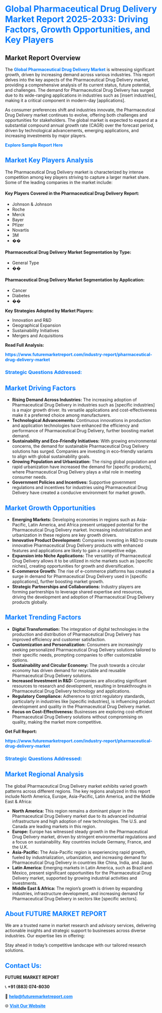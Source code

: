 <h1 style="color: #007BFF;">Global Pharmaceutical Drug Delivery Market Report 2025-2033: Driving Factors, Growth Opportunities, and Key Players</h1>

<section id="overview">
<h2>Market Report Overview</h2>
<p>The <a href="https://www.futuremarketreport.com/industry-report/pharmaceutical-drug-delivery-market" style="color: #007BFF; text-decoration: none;"><strong>Global Pharmaceutical Drug Delivery Market</strong></a> is witnessing significant growth, driven by increasing demand across various industries. This report delves into the key aspects of the Pharmaceutical Drug Delivery market, providing a comprehensive analysis of its current status, future potential, and challenges. The demand for Pharmaceutical Drug Delivery has surged due to its wide-ranging applications in industries such as [insert industries], making it a critical component in modern-day [applications].</p>
<p>As consumer preferences shift and industries innovate, the Pharmaceutical Drug Delivery market continues to evolve, offering both challenges and opportunities for stakeholders. The global market is expected to expand at a substantial compound annual growth rate (CAGR) over the forecast period, driven by technological advancements, emerging applications, and increasing investments by major players.</p>
</section>

<section id="overview">
<p><a href="https://www.futuremarketreport.com/request-sample/reportId=113575" style="color: #007BFF; text-decoration: none;"><strong>Explore Sample Report Here</strong></a></p>
</section>

<section id="key-players">
<h2 style="color: #007BFF;">Market Key Players Analysis</h2>
<p>The Pharmaceutical Drug Delivery market is characterized by intense competition among key players striving to capture a larger market share. Some of the leading companies in the market include:</p>
<h4>Key Players Covered in the Pharmaceutical Drug Delivery Report:</h4>
<ul><li>Johnson &amp; Johnson</li><li>Roche</li><li>Merck</li><li>Bayer</li><li>Pfizer</li><li>Novartis</li><li>3M</li><li>��</li></ul>
<h4>Pharmaceutical Drug Delivery Market Segmentation by Type:</h4>
<ul><li>General Type</li><li>��</li></ul>

<h4>Pharmaceutical Drug Delivery Market Segmentation by Application:</h4>
<ul><li>Cancer</li><li>Diabetes</li><li>��</li></ul>
<p><strong>Key Strategies Adopted by Market Players:</strong></p>
<ul>
<li>Innovation and R&D</li>
<li>Geographical Expansion</li>
<li>Sustainability Initiatives</li>
<li>Mergers and Acquisitions</li>
</ul>
</section>

<section>
<p><strong>Read Full Analysis: </strong></p><a href="https://www.futuremarketreport.com/industry-report/pharmaceutical-drug-delivery-market" style="color: #007BFF; text-decoration: none;"><strong>https://www.futuremarketreport.com/industry-report/pharmaceutical-drug-delivery-market</strong></a>
<h3 style="color: #007BFF;">Strategic Questions Addressed:</h3>
</section>

<section id="driving-factors">
<h2 style="color: #007BFF;">Market Driving Factors</h2>
<ul>
<li><strong>Rising Demand Across Industries:</strong> The increasing adoption of Pharmaceutical Drug Delivery in industries such as [specific industries] is a major growth driver. Its versatile applications and cost-effectiveness make it a preferred choice among manufacturers.</li>
<li><strong>Technological Advancements:</strong> Continuous innovations in production and application technologies have enhanced the efficiency and performance of Pharmaceutical Drug Delivery, further boosting market demand.</li>
<li><strong>Sustainability and Eco-Friendly Initiatives:</strong> With growing environmental concerns, the demand for sustainable Pharmaceutical Drug Delivery solutions has surged. Companies are investing in eco-friendly variants to align with global sustainability goals.</li>
<li><strong>Growing Population and Urbanization:</strong> The rising global population and rapid urbanization have increased the demand for [specific products], where Pharmaceutical Drug Delivery plays a vital role in meeting consumer needs.</li>
<li><strong>Government Policies and Incentives:</strong> Supportive government regulations and incentives for industries using Pharmaceutical Drug Delivery have created a conducive environment for market growth.</li>
</ul>
</section>

<section id="growth-opportunities">
<h2 style="color: #007BFF;">Market Growth Opportunities</h2>
<ul>
<li><strong>Emerging Markets:</strong> Developing economies in regions such as Asia-Pacific, Latin America, and Africa present untapped potential for the Pharmaceutical Drug Delivery market. Increasing industrialization and urbanization in these regions are key growth drivers.</li>
<li><strong>Innovative Product Development:</strong> Companies investing in R&D to create innovative Pharmaceutical Drug Delivery products with enhanced features and applications are likely to gain a competitive edge.</li>
<li><strong>Expansion into Niche Applications:</strong> The versatility of Pharmaceutical Drug Delivery allows it to be utilized in niche markets such as [specific niches], creating opportunities for growth and diversification.</li>
<li><strong>E-commerce Growth:</strong> The rise of e-commerce platforms has created a surge in demand for Pharmaceutical Drug Delivery used in [specific applications], further boosting market growth.</li>
<li><strong>Strategic Partnerships and Collaborations:</strong> Industry players are forming partnerships to leverage shared expertise and resources, driving the development and adoption of Pharmaceutical Drug Delivery products globally.</li>
</ul>
</section>

<section id="trending-factors">
<h2 style="color: #007BFF;">Market Trending Factors</h2>
<ul>
<li><strong>Digital Transformation:</strong> The integration of digital technologies in the production and distribution of Pharmaceutical Drug Delivery has improved efficiency and customer satisfaction.</li>
<li><strong>Customization and Personalization:</strong> Consumers are increasingly seeking personalized Pharmaceutical Drug Delivery solutions tailored to their specific needs, prompting companies to offer customizable options.</li>
<li><strong>Sustainability and Circular Economy:</strong> The push towards a circular economy has driven demand for recyclable and reusable Pharmaceutical Drug Delivery solutions.</li>
<li><strong>Increased Investment in R&D:</strong> Companies are allocating significant resources to research and development, resulting in breakthroughs in Pharmaceutical Drug Delivery technology and applications.</li>
<li><strong>Regulatory Compliance:</strong> Adherence to strict regulatory standards, particularly in industries like [specific industries], is influencing product development and quality in the Pharmaceutical Drug Delivery market.</li>
<li><strong>Focus on Cost-Effectiveness:</strong> Businesses are exploring cost-efficient Pharmaceutical Drug Delivery solutions without compromising on quality, making the market more competitive.</li>
</ul>
</section>

<section>
<p><strong>Get Full Report: </strong></p><a href="https://www.futuremarketreport.com/industry-report/pharmaceutical-drug-delivery-market" style="color: #007BFF; text-decoration: none;"><strong>https://www.futuremarketreport.com/industry-report/pharmaceutical-drug-delivery-market</strong></a>
<h3 style="color: #007BFF;">Strategic Questions Addressed:</h3>
</section>


<section id="regional-analysis">
<h2 style="color: #007BFF;">Market Regional Analysis</h2>
<p>The global Pharmaceutical Drug Delivery market exhibits varied growth patterns across different regions. The key regions analyzed in this report include North America, Europe, Asia-Pacific, Latin America, and the Middle East & Africa:</p>
<ul>
<li><strong>North America:</strong> This region remains a dominant player in the Pharmaceutical Drug Delivery market due to its advanced industrial infrastructure and high adoption of new technologies. The U.S. and Canada are leading markets in this region.</li>
<li><strong>Europe:</strong> Europe has witnessed steady growth in the Pharmaceutical Drug Delivery market, driven by stringent environmental regulations and a focus on sustainability. Key countries include Germany, France, and the U.K.</li>
<li><strong>Asia-Pacific:</strong> The Asia-Pacific region is experiencing rapid growth, fueled by industrialization, urbanization, and increasing demand for Pharmaceutical Drug Delivery in countries like China, India, and Japan.</li>
<li><strong>Latin America:</strong> Emerging markets in Latin America, such as Brazil and Mexico, present significant opportunities for the Pharmaceutical Drug Delivery market, supported by growing industrial activities and investments.</li>
<li><strong>Middle East & Africa:</strong> The region’s growth is driven by expanding industries, infrastructure development, and increasing demand for Pharmaceutical Drug Delivery in sectors like [specific sectors].</li>
</ul>
</section>

<footer>
<h2 style="color: #007BFF;">About FUTURE MARKET REPORT</h2>
<p>We are a trusted name in market research and advisory services, delivering actionable insights and strategic support to businesses across diverse industries. Our expertise lies in offering:</p>

<p>Stay ahead in today’s competitive landscape with our tailored research solutions.</p>

<h2 style="color: #007BFF;">Contact Us:</h2>
<p><strong>FUTURE MARKET REPORT</strong></p>
<p>📞 <strong>+91 (883) 074-8030</strong></p>
<p>📧 <strong><a href="mailto:help@futuremarketreport.com" style="color: #007BFF;">help@futuremarketreport.com</a></strong></p>
<p>🌐 <strong><a href="https://www.futuremarketreport.com/" style="color: #007BFF;">Visit Our Website</a></strong></p>
</footer>